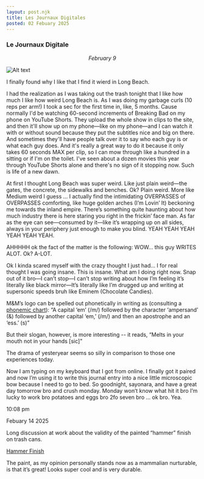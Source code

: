 ```yaml
---
layout: post.njk
title: Les Journaux Digitales   
posted: 02 Febuary 2025 
---
```


### Le Journaux Digitale

<center><i>February 9</i></center>

![Alt text](/images/_MG_0799.jpg "Kitchen at E 6th St Long Beach")


I finally found why I like that I find it wierd in Long Beach.

I had the realization as I was taking out the trash tonight that I like how much I like how weird Long Beach is. As I was doing my garbage curls (10 reps per arm!) I took a sec for the first time in, like, 5 months. Cause normally I'd be watching 60-second increments of Breaking Bad on my phone on YouTube Shorts. They upload the whole show in clips to the site, and then it'll show up on my phone—like on my phone—and I can watch it with or without sound because they put the subtitles nice and big on there. And sometimes they'll have people talk over it to say who each guy is or what each guy does. And it's really a great way to do it because it only takes 60 seconds MAX per clip, so I can mow through like a hundred in a sitting or if I'm on the toilet. I've seen about a dozen movies this year through YouTube Shorts alone and there's no sign of it stopping now. Such is life of a new dawn.

At first I thought Long Beach was super weird. Like just plain weird—the gates, the concrete, the sidewalks and benches. Ok? Plain weird. More like Medium weird I guess … I actually find the intimidating OVERPASSES of OVERPASSES comforting, like huge golden arches (I’m Lovin’ It) beckoning me towards the inland empire.  There’s something quite haunting about how much industry there is here staring you right in the frickin’ face man. As far as the eye can see—consumed by it—like it’s wrapping up on all sides, always in your periphery just enough to make you blind. YEAH YEAH YEAH YEAH YEAH YEAH.

AHHHHH ok the fact of the matter is the following: WOW… this guy WRITES ALOT. Ok? A-LOT.

Ok I kinda scared myself with the crazy thought I just had… I for real thought I was going insane. This is insane. What am I doing right now. Snap out of it bro—I can’t stop—I can’t stop writing about how I’m feeling it’s literally like black mirror—It’s literally like I’m drugged up and writing at supersonic speeds bruh like Eminem (Chocolate Candies).

M&M’s logo can be spelled out phonetically in writing as (consulting a [phonemic chart](https://www.internationalphoneticalphabet.org/ipa-sounds/ipa-chart-with-sounds/#ipachartstart)): “A capital ‘em’ (/m/) followed by the character ‘ampersand’ (&) followed by another capital ‘em,’ (/m/) and then an apostrophe and an ‘ess.’ (s)”

But their slogan, however, is more interesting -- it reads, “Melts in your mouth not in your hands [sic]"

The drama of yesteryear seems so silly in comparison to those one experiences today.

Now I am typing on my keyboard that I got from online. I finally got it paired and now I’m using it to write this journal entry into a nice little microscopic bow because I need to go to bed. So goodnight, sayonara, and have a great day tomorrow bro and crush monday. Monday won’t know what hit it bro I’m lucky to work bro potatoes and eggs bro 2fo seven bro … ok bro. Yea.

10:08 pm

Febuary 14 2025

Long discussion at work about the validity of the painted “hammer” finish on trash cans.

[Hammer Finish](https://en.wikipedia.org/wiki/Hammer_paint)

The paint, as my opinion personally stands now as a mammalian nurturable, is that it’s great! Looks super cool and is very durable. 
